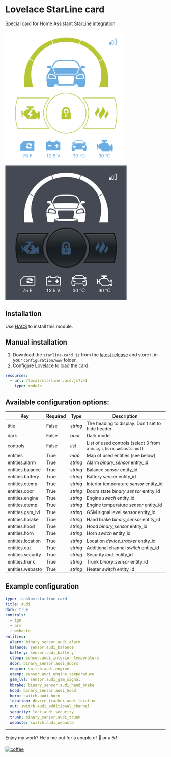 # Lovelace StarLine card

Special card for Home Assistant [StarLine integration](https://www.home-assistant.io/integrations/starline/)

![White example](/screenshots/white.png) ![Dark example](/screenshots/dark.png)

## Installation

Use [HACS](https://github.com/custom-components/hacs) to install this module.

## Manual installation

1. Download the `starline-card.js` from the [latest release](https://github.com/Anonym-tsk/lovelace-starline-card/releases/latest) and store it in your `configuration/www` folder.
2. Configure Lovelace to load the card:

```yaml
resources:
  - url: /local/starline-card.js?v=1
    type: module
```

## Available configuration options:

| Key                  | Required | Type                 | Description
| -------------------- | -------- | -------------------- | -----------
| title                | False    | _string_             | The heading to display. Don't set to hide header
| dark                 | False    | _bool_               | Dark mode
| controls             | False    | _list_               | List of used controls (select 3 from `arm`, `ign`, `horn`, `webasto`, `out`)
| entities             | True     | _map_                | Map of used entities (see below)
| entities.alarm       | True     | _string_             | Alarm _binary_sensor_ entity_id
| entities.balance     | True     | _string_             | Balance _sensor_ entity_id
| entities.battery     | True     | _string_             | Battery _sensor_ entity_id
| entities.ctemp       | True     | _string_             | Interior temperature _sensor_ entity_id
| entities.door        | True     | _string_             | Doors state _binary_sensor_ entity_id
| entities.engine      | True     | _string_             | Engine _switch_ entity_id
| entities.etemp       | True     | _string_             | Engine temperature _sensor_ entity_id
| entities.gsm_lvl     | True     | _string_             | GSM signal level _sensor_ entity_id
| entities.hbrake      | True     | _string_             | Hand brake _binary_sensor_ entity_id
| entities.hood        | True     | _string_             | Hood _binary_sensor_ entity_id
| entities.horn        | True     | _string_             | Horn _switch_ entity_id
| entities.location    | True     | _string_             | Location _device_tracker_ entity_id
| entities.out         | True     | _string_             | Additional channel _switch_ entity_id
| entities.security    | True     | _string_             | Security _lock_ entity_id
| entities.trunk       | True     | _string_             | Trunk _binary_sensor_ entity_id
| entities.webasto     | True     | _string_             | Heater _switch_ entity_id

## Example configuration

```yaml
type: 'custom:starline-card'
title: Audi
dark: true
controls:
  - ign
  - arm
  - webasto
entities:
  alarm: binary_sensor.audi_alarm
  balance: sensor.audi_balance
  battery: sensor.audi_battery
  ctemp: sensor.audi_interior_temperature
  door: binary_sensor.audi_doors
  engine: switch.audi_engine
  etemp: sensor.audi_engine_temperature
  gsm_lvl: sensor.audi_gsm_signal
  hbrake: binary_sensor.audi_hand_brake
  hood: binary_sensor.audi_hood
  horn: switch.audi_horn
  location: device_tracker.audi_location
  out: switch.audi_additional_channel
  security: lock.audi_security
  trunk: binary_sensor.audi_trunk
  webasto: switch.audi_webasto
```

---

Enjoy my work? Help me out for a couple of :beers: or a :coffee:!

[![coffee](https://www.buymeacoffee.com/assets/img/custom_images/black_img.png)](https://yoomoney.ru/to/410019180291197)
